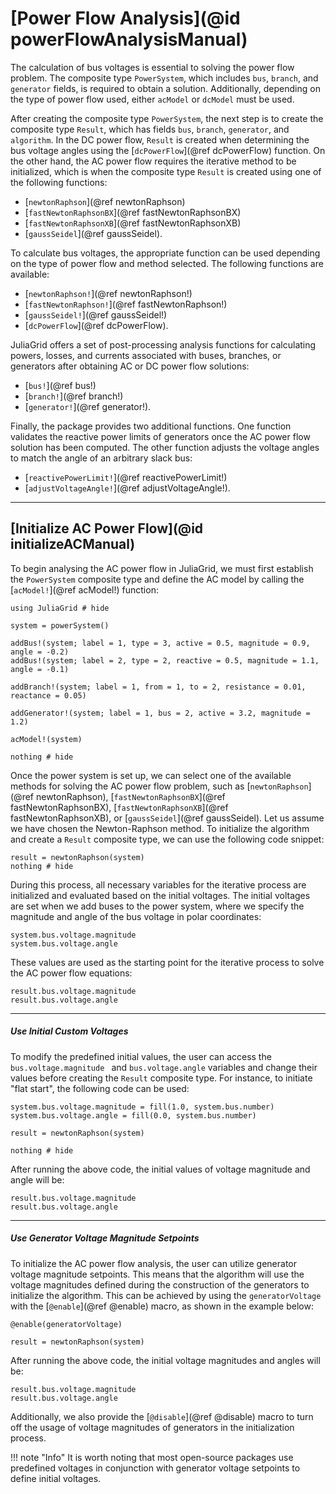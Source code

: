 # [Power Flow Analysis](@id powerFlowAnalysisManual)

The calculation of bus voltages is essential to solving the power flow problem. The composite type `PowerSystem`, which includes `bus`, `branch`, and `generator` fields, is required to obtain a solution. Additionally, depending on the type of power flow used, either `acModel` or `dcModel` must be used.

After creating the composite type `PowerSystem`, the next step is to create the composite type `Result`, which has fields `bus`, `branch`, `generator`, and `algorithm`. In the DC power flow, `Result` is created when determining the bus voltage angles using the [`dcPowerFlow`](@ref dcPowerFlow) function. On the other hand, the AC power flow requires the iterative method to be initialized, which is when the composite type `Result` is created using one of the following functions:
* [`newtonRaphson`](@ref newtonRaphson)
* [`fastNewtonRaphsonBX`](@ref fastNewtonRaphsonBX)
* [`fastNewtonRaphsonXB`](@ref fastNewtonRaphsonXB)
* [`gaussSeidel`](@ref gaussSeidel).

To calculate bus voltages, the appropriate function can be used depending on the type of power flow and method selected. The following functions are available:
* [`newtonRaphson!`](@ref newtonRaphson!)
* [`fastNewtonRaphson!`](@ref fastNewtonRaphson!)
* [`gaussSeidel!`](@ref gaussSeidel!)
* [`dcPowerFlow`](@ref dcPowerFlow).

JuliaGrid offers a set of post-processing analysis functions for calculating powers, losses, and currents associated with buses, branches, or generators after obtaining AC or DC power flow solutions:
* [`bus!`](@ref bus!)
* [`branch!`](@ref branch!)
* [`generator!`](@ref generator!).

Finally, the package provides two additional functions. One function validates the reactive power limits of generators once the AC power flow solution has been computed. The other function adjusts the voltage angles to match the angle of an arbitrary slack bus:
* [`reactivePowerLimit!`](@ref reactivePowerLimit!)
* [`adjustVoltageAngle!`](@ref adjustVoltageAngle!).

---

## [Initialize AC Power Flow](@id initializeACManual)
To begin analysing the AC power flow in JuliaGrid, we must first establish the `PowerSystem` composite type and define the AC model by calling the [`acModel!`](@ref acModel!) function:
```@example initializeACPowerFlow
using JuliaGrid # hide

system = powerSystem()

addBus!(system; label = 1, type = 3, active = 0.5, magnitude = 0.9, angle = -0.2)
addBus!(system; label = 2, type = 2, reactive = 0.5, magnitude = 1.1, angle = -0.1)

addBranch!(system; label = 1, from = 1, to = 2, resistance = 0.01, reactance = 0.05)

addGenerator!(system; label = 1, bus = 2, active = 3.2, magnitude = 1.2)

acModel!(system)

nothing # hide
```

Once the power system is set up, we can select one of the available methods for solving the AC power flow problem, such as [`newtonRaphson`](@ref newtonRaphson), [`fastNewtonRaphsonBX`](@ref fastNewtonRaphsonBX), [`fastNewtonRaphsonXB`](@ref fastNewtonRaphsonXB), or [`gaussSeidel`](@ref gaussSeidel). Let us assume we have chosen the Newton-Raphson method. To initialize the algorithm and create a `Result` composite type, we can use the following code snippet:
```@example initializeACPowerFlow
result = newtonRaphson(system)
nothing # hide
```

During this process, all necessary variables for the iterative process are initialized and evaluated based on the initial voltages. The initial voltages are set when we add buses to the power system, where we specify the magnitude and angle of the bus voltage in polar coordinates:
```@repl initializeACPowerFlow
system.bus.voltage.magnitude
system.bus.voltage.angle
```
These values are used as the starting point for the iterative process to solve the AC power flow equations:
```@repl initializeACPowerFlow
result.bus.voltage.magnitude
result.bus.voltage.angle
```

---

##### Use Initial Custom Voltages
To modify the predefined initial values, the user can access the `bus.voltage.magnitude ` and `bus.voltage.angle` variables and change their values before creating the `Result` composite type. For instance, to initiate "flat start", the following code can be used:

```@example initializeACPowerFlow
system.bus.voltage.magnitude = fill(1.0, system.bus.number)
system.bus.voltage.angle = fill(0.0, system.bus.number)

result = newtonRaphson(system)

nothing # hide
```

After running the above code, the initial values of voltage magnitude and angle will be:
```@repl initializeACPowerFlow
result.bus.voltage.magnitude
result.bus.voltage.angle
```

---

##### Use Generator Voltage Magnitude Setpoints
To initialize the AC power flow analysis, the user can utilize generator voltage magnitude setpoints. This means that the algorithm will use the voltage magnitudes defined during the construction of the generators to initialize the algorithm. This can be achieved by using the `generatorVoltage` with the [`@enable`](@ref @enable) macro, as shown in the example below:
```@example initializeACPowerFlow
@enable(generatorVoltage)

result = newtonRaphson(system)
```

After running the above code, the initial voltage magnitudes and angles will be:
```@repl initializeACPowerFlow
result.bus.voltage.magnitude
result.bus.voltage.angle
```
Additionally, we also provide the [`@disable`](@ref @disable) macro to turn off the usage of voltage magnitudes of generators in the initialization process.

!!! note "Info"
    It is worth noting that most open-source packages use predefined voltages in conjunction with generator voltage setpoints to define initial voltages.
